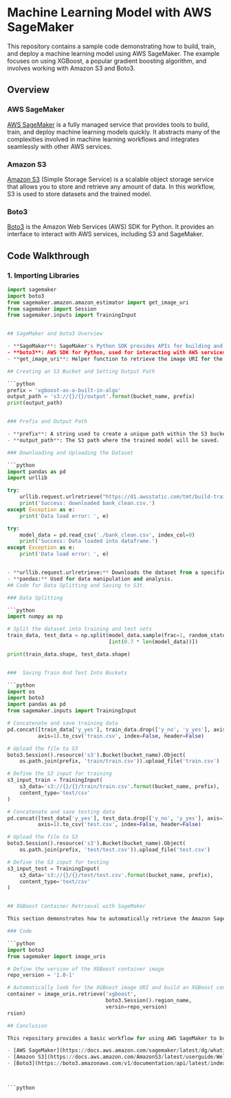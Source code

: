 ```python

```

# Machine Learning Model with AWS SageMaker

This repository contains a sample code demonstrating how to build, train, and deploy a machine learning model using AWS SageMaker. The example focuses on using XGBoost, a popular gradient boosting algorithm, and involves working with Amazon S3 and Boto3.

## Overview

### AWS SageMaker

[AWS SageMaker](https://aws.amazon.com/sagemaker/) is a fully managed service that provides tools to build, train, and deploy machine learning models quickly. It abstracts many of the complexities involved in machine learning workflows and integrates seamlessly with other AWS services.

### Amazon S3

[Amazon S3](https://aws.amazon.com/s3/) (Simple Storage Service) is a scalable object storage service that allows you to store and retrieve any amount of data. In this workflow, S3 is used to store datasets and the trained model.

### Boto3

[Boto3](https://boto3.amazonaws.com/v1/documentation/api/latest/index.html) is the Amazon Web Services (AWS) SDK for Python. It provides an interface to interact with AWS services, including S3 and SageMaker.

## Code Walkthrough

### 1. Importing Libraries

```python
import sagemaker
import boto3
from sagemaker.amazon.amazon_estimator import get_image_uri
from sagemaker import Session
from sagemaker.inputs import TrainingInput


## SageMaker and boto3 Overview

- **SageMaker**: SageMaker's Python SDK provides APIs for building and deploying models.
- **boto3**: AWS SDK for Python, used for interacting with AWS services like S3.
- **get_image_uri**: Helper function to retrieve the image URI for the specified SageMaker algorithm.

## Creating an S3 Bucket and Setting Output Path

```python
prefix = 'xgboost-as-a-built-in-algo'
output_path = 's3://{}/{}/output'.format(bucket_name, prefix)
print(output_path)


### Prefix and Output Path

- **prefix**: A string used to create a unique path within the S3 bucket for the output.
- **output_path**: The S3 path where the trained model will be saved.

### Downloading and Uploading the Dataset

```python
import pandas as pd
import urllib

try:
    urllib.request.urlretrieve("https://d1.awsstatic.com/tmt/build-train-deploy-machine-learning-model-sagemaker/bank_clean-27f01fbbdf43271788427f3682996ae29ceca05d.csv", "bank_clean.csv")
    print('Success: downloaded bank_clean.csv.')
except Exception as e:
    print('Data load error: ', e)

try:
    model_data = pd.read_csv('./bank_clean.csv', index_col=0)
    print('Success: Data loaded into dataframe.')
except Exception as e:
    print('Data load error: ', e)


- **urllib.request.urlretrieve:** Downloads the dataset from a specified URL.
- **pandas:** Used for data manipulation and analysis.
## Code for Data Splitting and Saving to S3t.

### Data Splitting

```python
import numpy as np

# Split the dataset into training and test sets
train_data, test_data = np.split(model_data.sample(frac=1, random_state=1729),
                                 [int(0.7 * len(model_data))])

print(train_data.shape, test_data.shape)


###  Saving Train And Test Into Buckets

```python
import os
import boto3
import pandas as pd
from sagemaker.inputs import TrainingInput

# Concatenate and save training data
pd.concat([train_data['y_yes'], train_data.drop(['y_no', 'y_yes'], axis=1)],
          axis=1).to_csv('train.csv', index=False, header=False)

# Upload the file to S3
boto3.Session().resource('s3').Bucket(bucket_name).Object(
    os.path.join(prefix, 'train/train.csv')).upload_file('train.csv')

# Define the S3 input for training
s3_input_train = TrainingInput(
    s3_data='s3://{}/{}/train/train.csv'.format(bucket_name, prefix),
    content_type='text/csv'
)

# Concatenate and save testing data
pd.concat([test_data['y_yes'], test_data.drop(['y_no', 'y_yes'], axis=1)],
          axis=1).to_csv('test.csv', index=False, header=False)

# Upload the file to S3
boto3.Session().resource('s3').Bucket(bucket_name).Object(
    os.path.join(prefix, 'test/test.csv')).upload_file('test.csv')

# Define the S3 input for testing
s3_input_test = TrainingInput(
    s3_data='s3://{}/{}/test/test.csv'.format(bucket_name, prefix),
    content_type='text/csv'
)


## XGBoost Container Retrieval with SageMaker

This section demonstrates how to automatically retrieve the Amazon SageMaker XGBoost container image URI and build an XGBoost container using the SageMaker Python SDK and `boto3`.

### Code

```python
import boto3
from sagemaker import image_uris

# Define the version of the XGBoost container image
repo_version = '1.0-1'

# Automatically look for the XGBoost image URI and build an XGBoost container
container = image_uris.retrieve('xgboost',
                                boto3.Session().region_name,
                                versin=repo_version)
rsion)

## Conclusion

This repository provides a basic workflow for using AWS SageMaker to build, train, and deploy a machine learning model with XGBoost. For more detailed information on AWS services used in this example, refer to their official documentation:

- [AWS SageMaker](https://docs.aws.amazon.com/sagemaker/latest/dg/whatis.html)
- [Amazon S3](https://docs.aws.amazon.com/AmazonS3/latest/userguide/Welcome.html)
- [Boto3](https://boto3.amazonaws.com/v1/documentation/api/latest/index.html)



```python

```
